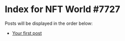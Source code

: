 # Index for NFT World #7727
Posts will be displayed in the order below:

- [Your first post](./001-first.md)

